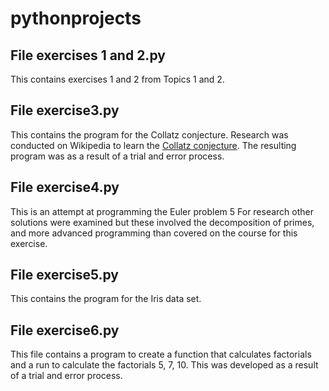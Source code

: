 # pythonprojects

## File exercises 1 and 2.py
This contains exercises 1 and 2 from Topics 1 and 2.

## File exercise3.py
This contains the program for the Collatz conjecture.
Research was conducted on Wikipedia to learn the [Collatz conjecture](https://en.wikipedia.org/wiki/Collatz_conjecture). The resulting program was as a result of a trial and error process.

## File exercise4.py
This is an attempt at programming the Euler problem 5
For research other solutions were examined but these involved the decomposition of primes, and more advanced programming than covered on the course for this exercise.

## File exercise5.py
This contains the program for the Iris data set.

## File exercise6.py
This file contains a program to create a function that calculates factorials and a run to calculate the factorials 5, 7, 10.
This was developed as a result of a trial and error process.
